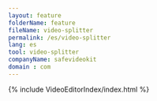 ```yaml
---
layout: feature
folderName: feature
fileName: video-splitter
permalink: /es/video-splitter
lang: es
tool: video-splitter
companyName: safevideokit
domain : com
---
```


{% include VideoEditorIndex/index.html %}

   
